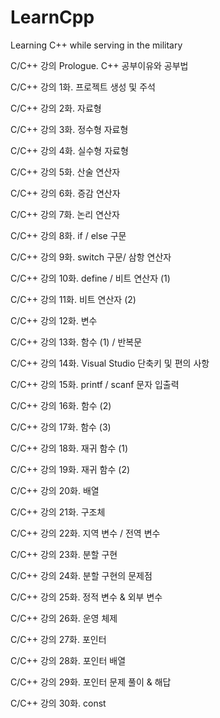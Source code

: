 # LearnCpp
Learning C++ while serving in the military

C/C++ 강의 Prologue. C++ 공부이유와 공부법 

C/C++ 강의 1화. 프로젝트 생성 및 주석 

C/C++ 강의 2화. 자료형 

C/C++ 강의 3화. 정수형 자료형 

C/C++ 강의 4화. 실수형 자료형 

C/C++ 강의 5화. 산술 연산자 

C/C++ 강의 6화. 증감 연산자 

C/C++ 강의 7화. 논리 연산자 

C/C++ 강의 8화. if / else 구문 

C/C++ 강의 9화. switch 구문/ 삼항 연산자 

C/C++ 강의 10화. define / 비트 연산자 (1) 

C/C++ 강의 11화. 비트 연산자 (2) 

C/C++ 강의 12화. 변수 

C/C++ 강의 13화. 함수 (1) / 반복문

C/C++ 강의 14화. Visual Studio 단축키 및 편의 사항 

C/C++ 강의 15화. printf / scanf 문자 입출력

C/C++ 강의 16화. 함수 (2)

C/C++ 강의 17화. 함수 (3) 

C/C++ 강의 18화. 재귀 함수 (1) 

C/C++ 강의 19화. 재귀 함수 (2) 

C/C++ 강의 20화. 배열 

C/C++ 강의 21화. 구조체 

C/C++ 강의 22화. 지역 변수 / 전역 변수 

C/C++ 강의 23화. 분할 구현 

C/C++ 강의 24화. 분할 구현의 문제점 

C/C++ 강의 25화. 정적 변수 & 외부 변수 

C/C++ 강의 26화. 운영 체제 

C/C++ 강의 27화. 포인터 

C/C++ 강의 28화. 포인터 배열 

C/C++ 강의 29화. 포인터 문제 풀이 & 해답 

C/C++ 강의 30화. const
